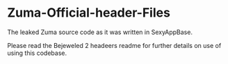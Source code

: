 # Zuma-Official-header-Files
The leaked Zuma source code as it was written in SexyAppBase.  

Please read the Bejeweled 2 headeers readme for further details on use of using this codebase.  

